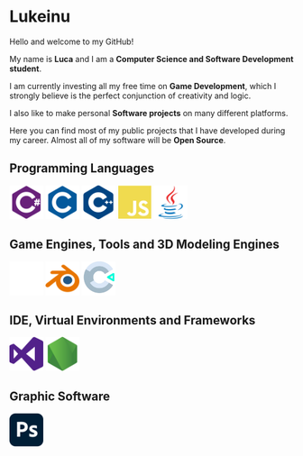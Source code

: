 # Lukeinu

Hello and welcome to my GitHub!

My name is **Luca** and I am a **Computer Science and Software Development student**.

I am currently investing all my free time on **Game Development**, 
which I strongly believe is the perfect conjunction of creativity and logic.

I also like to make personal **Software projects** on many different platforms.

Here you can find most of my public projects that I have developed during my career.
Almost all of my software will be **Open Source**.

## Programming Languages

<img src="https://github.com/devicons/devicon/blob/master/icons/csharp/csharp-plain.svg" width="60" /> <img src="https://github.com/devicons/devicon/blob/master/icons/c/c-plain.svg" width="60" /> <img src="https://github.com/devicons/devicon/blob/master/icons/cplusplus/cplusplus-plain.svg" width="60" /> <img src="https://github.com/devicons/devicon/blob/master/icons/javascript/javascript-plain.svg" width="60" /> <img src="https://github.com/devicons/devicon/blob/master/icons/java/java-original.svg" width="60" />


## Game Engines, Tools and 3D Modeling Engines

<img src="https://github.com/Luca00IT/icons/blob/main/unity-original-white.svg" width="60" /> <img src="https://github.com/devicons/devicon/blob/master/icons/blender/blender-original.svg" width="60" />  <img src="https://github.com/Luca00IT/icons/blob/main/Construct%203%20Logo.png" width="60" />

## IDE, Virtual Environments and Frameworks

<img src="https://github.com/devicons/devicon/blob/master/icons/visualstudio/visualstudio-plain.svg" width="60" /> <img src="https://github.com/devicons/devicon/blob/master/icons/nodejs/nodejs-original.svg" width="60" /> 

## Graphic Software
<img src="https://github.com/devicons/devicon/blob/master/icons/photoshop/photoshop-plain.svg" width="60" /> 

<!---
Luca00IT/Luca00IT is a ✨ special ✨ repository because its `README.md` (this file) appears on your GitHub profile.
You can click the Preview link to take a look at your changes.
--->
